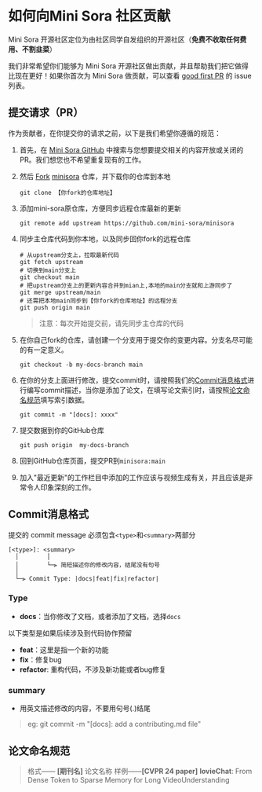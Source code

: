 # 如何向Mini Sora 社区贡献

Mini Sora 开源社区定位为由社区同学自发组织的开源社区（**免费不收取任何费用、不割韭菜**）

我们非常希望你们能够为 Mini Sora 开源社区做出贡献，并且帮助我们把它做得比现在更好！如果你首次为 Mini Sora 做贡献，可以查看 [good first PR](https://github.com/mini-sora/minisora/issues?q=is%3Aissue+is%3Aopen+label%3A%22good+first+PR%22) 的 issue 列表。

## 提交请求（PR）

作为贡献者，在你提交你的请求之前，以下是我们希望你遵循的规范：

1. 首先，在 [Mini Sora GitHub](https://github.com/mini-sora/minisora/pulls) 中搜索与您想要提交相关的内容开放或关闭的 PR。我们想您也不希望重复现有的工作。

2. 然后 [Fork](https://github.com/mini-sora/minisora/fork) [minisora](https://github.com/mini-sora/minisora) 仓库，并下载你的仓库到本地

   ```
   git clone 【你fork的仓库地址】
   ```

3. 添加mini-sora原仓库，方便同步远程仓库最新的更新

   ```
   git remote add upstream https://github.com/mini-sora/minisora
   ```
   
4. 同步主仓库代码到你本地，以及同步回你fork的远程仓库

   ```
   # 从upstream分支上，拉取最新代码
   git fetch upstream
   # 切换到main分支上
   git checkout main
   # 把upstream分支上的更新内容合并到mian上,本地的main分支就和上游同步了
   git merge upstream/main
   # 还需把本地main同步到【你fork的仓库地址】的远程分支
   git push origin main
   ```

   > 注意：每次开始提交前，请先同步主仓库的代码

   

5. 在你自己fork的仓库，请创建一个分支用于提交你的变更内容。分支名尽可能的有一定意义。

   ```
   git checkout -b my-docs-branch main
   ```

6. 在你的分支上面进行修改，提交commit时，请按照我们的[Commit消息格式](#Commit消息格式)进行编写commit描述，当你是添加了论文，在填写论文索引时，请按照[论文命名规范](#论文命名规范)填写索引数据。

   ```
   git commit -m "[docs]: xxxx"
   ```

7. 提交数据到你的GitHub仓库

   ```
   git push origin  my-docs-branch
   ```

8. 回到GitHub仓库页面，提交PR到`minisora:main`

9. 加入"最近更新"的工作栏目中添加的工作应该与视频生成有关，并且应该是非常令人印象深刻的工作。

## Commit消息格式

提交的 commit message  必须包含`<type>`和`<summary>`两部分

```
[<type>]: <summary>
  │        │
  │        └─⫸ 简短描述你的修改内容，结尾没有句号
  │
  └─⫸ Commit Type: |docs|feat|fix|refactor|
```

### Type 

* **docs**：当你修改了文档，或者添加了文档，选择`docs`

以下类型是如果后续涉及到代码协作预留

* **feat**：这里是指一个新的功能
* **fix**：修复bug
* **refactor**: 重构代码，不涉及新功能或者bug修复

### summary

* 用英文描述修改的内容，不要用句号(.)结尾

> eg: git commit -m "[docs]: add a contributing.md file"

## 论文命名规范

>格式—— **[期刊名]** 论文名称
样例——**[CVPR 24 paper]** **lovieChat**: From Dense Token to Sparse Memory for Long VideoUnderstanding
